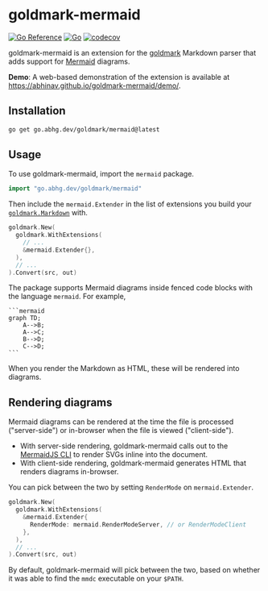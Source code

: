 # goldmark-mermaid

[![Go Reference](https://pkg.go.dev/badge/go.abhg.dev/goldmark/mermaid.svg)](https://pkg.go.dev/go.abhg.dev/goldmark/mermaid)
[![Go](https://github.com/abhinav/goldmark-mermaid/actions/workflows/go.yml/badge.svg)](https://github.com/abhinav/goldmark-mermaid/actions/workflows/go.yml)
[![codecov](https://codecov.io/gh/abhinav/goldmark-mermaid/branch/main/graph/badge.svg?token=W98KYF8SPE)](https://codecov.io/gh/abhinav/goldmark-mermaid)

goldmark-mermaid is an extension for the [goldmark] Markdown parser that adds
support for [Mermaid] diagrams.

  [goldmark]: http://github.com/yuin/goldmark
  [Mermaid]: https://mermaid-js.github.io/mermaid/

**Demo**:
A web-based demonstration of the extension is available at
<https://abhinav.github.io/goldmark-mermaid/demo/>.

## Installation

```bash
go get go.abhg.dev/goldmark/mermaid@latest
```

## Usage

To use goldmark-mermaid, import the `mermaid` package.

```go
import "go.abhg.dev/goldmark/mermaid"
```

Then include the `mermaid.Extender` in the list of extensions you build your
[`goldmark.Markdown`] with.

  [`goldmark.Markdown`]: https://pkg.go.dev/github.com/yuin/goldmark#Markdown

```go
goldmark.New(
  goldmark.WithExtensions(
    // ...
    &mermaid.Extender{},
  ),
  // ...
).Convert(src, out)
```

The package supports Mermaid diagrams inside fenced code blocks with the language `mermaid`. For example,

    ```mermaid
    graph TD;
        A-->B;
        A-->C;
        B-->D;
        C-->D;
    ```

When you render the Markdown as HTML, these will be rendered into diagrams.

## Rendering diagrams

Mermaid diagrams can be rendered
at the time the file is processed ("server-side")
or in-browser when the file is viewed ("client-side").

- With server-side rendering, goldmark-mermaid calls out to the
  [MermaidJS CLI](https://github.com/mermaid-js/mermaid-cli)
  to render SVGs inline into the document.
- With client-side rendering, goldmark-mermaid generates HTML that
  renders diagrams in-browser.

You can pick between the two by setting `RenderMode` on `mermaid.Extender`.

```go
goldmark.New(
  goldmark.WithExtensions(
    &mermaid.Extender{
      RenderMode: mermaid.RenderModeServer, // or RenderModeClient
    },
  ),
  // ...
).Convert(src, out)
```

By default, goldmark-mermaid will pick between the two,
based on whether it was able to find the `mmdc` executable on your `$PATH`.
